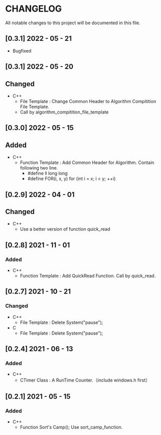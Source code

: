 # CHANGELOG
All notable changes to this project will be documented in this file.

## [0.3.1] 2022 - 05 - 21
- Bugfixed

## [0.3.1] 2022 - 05 - 20
## Changed
- C++
	* File Template : Change Common Header to Algorithm Compitition File Template. 
	* Call by algorithm_compitition_file_template

## [0.3.0] 2022 - 05 - 15
## Added
- C++
	* Function Template : Add Common Header for Algorithm. Contain following two line.
		- #define ll long long 
		- #define FOR(i, x, y) for (int i = x; i < y; ++i)

## [0.2.9] 2022 - 04 - 01
## Changed
- C++
	* Use a better version of function quick_read

## [0.2.8] 2021 - 11 - 01
### Added
- C++
	* Function Template : Add QuickRead Function. Call by quick_read.

## [0.2.7] 2021 - 10 - 21
### Changed
- C++
	* File Template : Delete System("pause");
- C
	* File Template : Delete System("pause");

## [0.2.4] 2021 - 06 - 13
### Added
- C++
	* CTimer Class : A RunTime Counter.（include windows.h first）

## [0.2.1] 2021 - 05 - 15  
### Added
- C++
	* Function Sort's Camp(); Use sort_camp_function.
